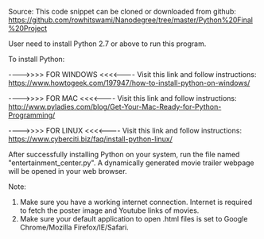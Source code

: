 Source:
This code snippet can be cloned or downloaded from github: https://github.com/rowhitswami/Nanodegree/tree/master/Python%20Final%20Project

User need to install Python 2.7 or above to run this program.

To install Python:

---->>>> FOR WINDOWS <<<<----
Visit this link and follow instructions:
https://www.howtogeek.com/197947/how-to-install-python-on-windows/

---->>>> FOR MAC <<<<----
Visit this link and follow instructions:
http://www.pyladies.com/blog/Get-Your-Mac-Ready-for-Python-Programming/

---->>>> FOR LINUX <<<<----
Visit this link and follow instructions:
https://www.cyberciti.biz/faq/install-python-linux/

After successfully installing Python on your system, run the file named "entertainment_center.py".
A dynamically generated movie trailer webpage will be opened in your web browser.

Note:
1. Make sure you have a working internet connection. Internet is required to fetch the poster image and Youtube links of movies.
2. Make sure your default application to open .html files is set to Google Chrome/Mozilla Firefox/IE/Safari.
